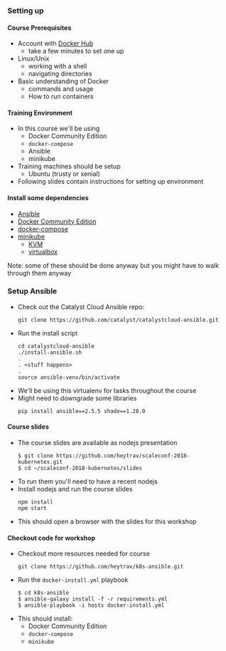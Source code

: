### Setting up


#### Course Prerequisites
* Account with [Docker Hub](https://hub.docker.com)
   + take a few minutes to set one up
* Linux/Unix
   + working with a shell
   + navigating directories
* Basic understanding of Docker
   + commands and usage
   + How to run containers


#### Training Environment
* In this course we'll be using <!-- .element: class="fragment" data-fragment-index="0" -->
   + Docker Community Edition
   + `docker-compose`
   + Ansible
   + minikube
* Training machines should be setup <!-- .element: class="fragment" data-fragment-index="1" -->
   + Ubuntu (trusty or xenial)
* Following slides contain instructions for setting up environment <!-- .element: class="fragment" data-fragment-index="2" -->



#### Install some dependencies
* [Ansible](http://docs.ansible.com/ansible/latest/intro_installation.html)
* [Docker Community Edition](https://store.docker.com/search?offering=community&type=edition)
* [docker-compose](https://docs.docker.com/compose/install/)
* [minikube](https://kubernetes.io/docs/tasks/tools/install-minikube/)
  + [KVM](https://www.linux-kvm.org/page/Main_Page)
  + [virtualbox](https://www.virtualbox.org/wiki/Downloads)

Note: some of these should be done anyway but you might have to walk through
them anyway


### Setup Ansible
* Check out the Catalyst Cloud Ansible repo: <!-- .element: class="fragment" data-fragment-index="0" -->
   ```
   git clone https://github.com/catalyst/catalystcloud-ansible.git
   ```
   <!-- .element: style="font-size:12pt;" -->
* Run the install script <!-- .element: class="fragment" data-fragment-index="1" -->
   ```
   cd catalystcloud-ansible
   ./install-ansible.sh
   . 
   . <stuff happens>
   .
   source ansible-venv/bin/activate
   ```
   <!-- .element: style="font-size:12pt;"  -->
* We'll be using this virtualenv for tasks throughout the course <!-- .element: class="fragment" data-fragment-index="2" -->
* Might need to downgrade some libraries <!-- .element: class="fragment" data-fragment-index="3" -->
   ```
   pip install ansible==2.5.5 shade==1.28.0
   ```

<!-- .element: class="stretch"  -->


#### Course slides
* The course slides are available as nodejs presentation
   ```
   $ git clone https://github.com/heytrav/scaleconf-2018-kubernetes.git
   $ cd ~/scaleconf-2018-kubernetes/slides
   ```
   <!-- .element: style="font-size:12pt;"  -->
* To run them you'll need to have a recent nodejs
* Install nodejs and run the course slides
   ```
   npm install
   npm start
   ```
   <!-- .element: style="font-size:12pt;"  -->
* This should open a browser with the slides for this workshop


#### Checkout code for workshop
* Checkout more resources needed for course
   ```
   git clone https://github.com/heytrav/k8s-ansible.git
   ```
   <!-- .element: style="font-size:13pt;"  -->
* Run the `docker-install.yml` playbook
   ```
   $ cd k8s-ansible
   $ ansible-galaxy install -f -r requirements.yml
   $ ansible-playbook -i hosts docker-install.yml
   ```
* This should install:
   + Docker Community Edition
   + `docker-compose`
   + `minikube`
